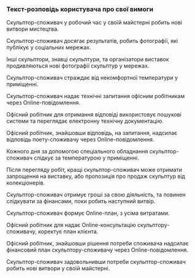 ﻿### Текст-розповідь користувача про свої вимоги
Скульптор-споживач у робочий час у своїй майстерні робить нові витвори мистецтва.

Скульптор-споживач досягає результатів, робить фотографії, які публікує у соціальних мережах.

Інші скульптори, знавці скульптури, та організатори виставок продивляються нові фотографії скульптур у мережах.

Скульптор-споживач страждає від некомфортної температури у приміщенні.

Скульптор-споживач надає технічні запитання офісним робітникам через Online-повідомлення.

Офісний робітник для отримання відповіді використовує пошукові системи та переглядає електронну технічну документацію.

Офісний робітник, знайшовши відповідь, на запитання, надсилає відповідь поету-споживачу через Online-повідомлення.

Кожного дня за допомогою спеціального обладнання скульптор-споживач слідкує за температурою у приміщенні.

Після перегляду робіт, кращі скульптор-споживач може отримати запрощення на виставку, або пропозиція про продаж скульптур від колекціонерів.

Скульптор-споживач отримує гроші за свою діяльність, та повинен слідкувати за фінансами, поки робить наступний витвір.

Скульптор-споживач формує Online-план, з усіма витратами.

Офісний робітник для надає Online-консультацію скульптору-споживачу, коректує план клієнта.

Офісний робітник, знайшовши рішення потреби споживача надсилає фінансовий план скульптору-споживачу через Online-повідомлення.

Скульптор-споживач задовольнивши потреби скульптор-споживач робить нові витвори у своїй майстерні.
